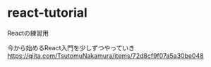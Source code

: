 # react-tutorial
Reactの練習用

今から始めるReact入門を少しずつやっていき
https://qiita.com/TsutomuNakamura/items/72d8cf9f07a5a30be048
